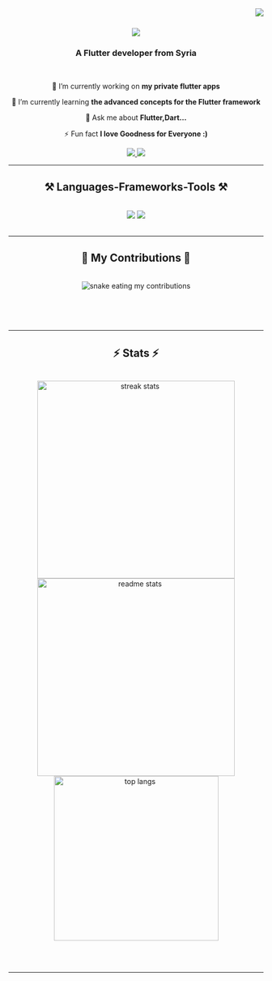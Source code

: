 <img align="right" src="https://visitor-badge.laobi.icu/badge?page_id=Fatima-Almoustafa.Fatima-Almoustafa" />

<h1 align="center">
    <img src="https://readme-typing-svg.herokuapp.com/?font=Righteous&size=35&center=true&vCenter=true&width=500&height=70&duration=4000&lines=Hi+There!+👋;+I'm+Fatima+Al-Moustafa!;" />
</h1>

<h3 align="center">A Flutter developer from Syria </h3>

<br/>

<div align="center">
 
 🔭 I’m currently working on **my private flutter apps**
 
 🌱 I’m currently learning **the advanced concepts for the Flutter framework**

💬 Ask me about **Flutter,Dart...**

⚡ Fun fact **I love Goodness for Everyone :)**

 </div>
 
<div align="center"> 
  <a href="mailto:engfatimaalmoustafa@gmail.com">
    <img src="https://img.shields.io/badge/Gmail-333333?style=for-the-badge&logo=gmail&logoColor=red" />
  </a>
  <a href="https://www.linkedin.com/in/fatima-al-moustafa-3076381b2" target="_blank">
    <img src="https://img.shields.io/badge/LinkedIn-0077B5?style=for-the-badge&logo=linkedin&logoColor=white" target="_blank" />
  </a>

</div>

 <hr/>
 
<h2 align="center">⚒️ Languages-Frameworks-Tools ⚒️</h2>
<br/>
<div align="center">
    <img src="https://skillicons.dev/icons?i=flutter,dart,html,css,vscode,github,figma" />
    <img src="https://skillicons.dev/icons?i=postman,git,gitlab,firebase,java,mysql,noSql" /><br>
</div>

<br/>
<hr/>

<div align="center">
  <h2>🐍 My Contributions 🐍</h2>
  <br>
  <img alt="snake eating my contributions" src="https://raw.githubusercontent.com/Fatima-Almoustafa/Fatima-Almoustafa/output/github-contribution-grid-snake.svg" />
  
  <br/><br/><br/>
</div>

<hr/>

<h2 align="center">⚡ Stats ⚡</h2>
<br>
<div align=center>
  <img width=390 src="https://github-readme-streak-stats-Fatima-Almoustafa.vercel.app/?user=Fatima-Almoustafa&count_private=true&theme=react&border_radius=10" alt="streak stats"/>
  <img width=390 src="https://github-readme-stats-Fatima-Almoustafa.vercel.app/api?username=Fatima-Almoustafa&count_private=true&show_icons=true&theme=react&rank_icon=github&border_radius=10" alt="readme stats" />
  <br/>
  <img width=325 align="center" src="https://github-readme-stats-Fatima-Almoustafa.vercel.app/api/top-langs/?username=Fatima-Almoustafa&hide=HTML&langs_count=8&layout=compact&theme=react&border_radius=10&size_weight=0.5&count_weight=0.5&exclude_repo=github-readme-stats" alt="top langs" />
</div>

<br/><br/>

<hr/>

<br/>

